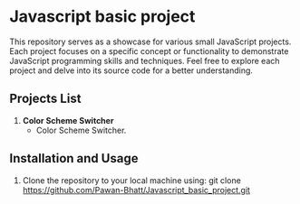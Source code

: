 # Javascript basic project

This repository serves as a showcase for various small JavaScript projects. Each project focuses on a specific concept or functionality to demonstrate JavaScript programming skills and techniques. Feel free to explore each project and delve into its source code for a better understanding.

## Projects List

1. **Color Scheme Switcher**
   - Color Scheme Switcher.



## Installation and Usage

1. Clone the repository to your local machine using: git clone https://github.com/Pawan-Bhatt/Javascript_basic_project.git

